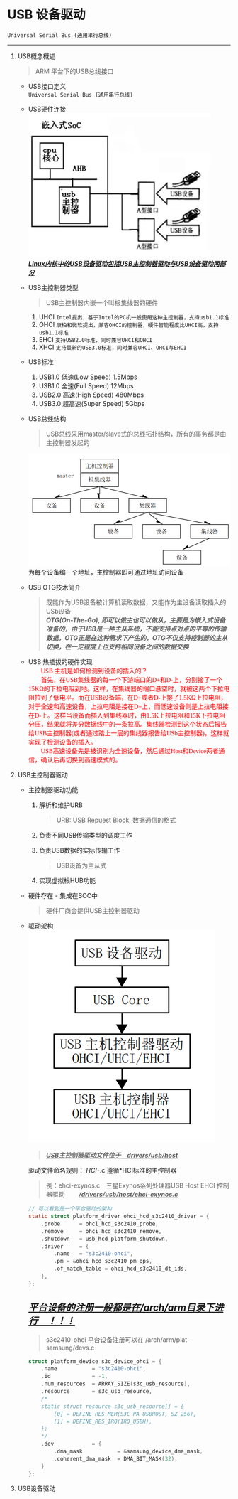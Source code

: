 # USB 设备驱动  
`Universal Serial Bus (通用串行总线)`  

---
1. USB概念概述
    > ARM 平台下的USB总线接口  

    - USB接口定义  
        `Universal Serial Bus (通用串行总线)`  

    - USB硬件连接
        ![USB主控制器与USB设备连接](./USB主控制器与设备连接.png)  
        ***<u>Linux内核中的USB设备驱动包括USB主控制器驱动与USB设备驱动两部分</u >***  

    - USB主控制器类型
        > USB主控制器内嵌一个叫根集线器的硬件  

        1. UHCI `Intel提出，基于Intel的PC机一般使用这种主控制器，支持usb1.1标准`
        2. OHCI `康柏和微软提出，兼容OHCI的控制器，硬件智能程度比UHCI高，支持usb1.1标准`
        3. EHCI `支持USB2.0标准，同时兼容UHCI和OHCI`
        4. XHCI `支持最新的USB3.0标准，同时兼容UHCI、OHCI与EHCI`
        
    - USB标准
        1. USB1.0   低速(Low Speed)     1.5Mbps
        2. USB1.0   全速(Full Speed)    12Mbps
        3. USB2.0   高速(High Speed)    480Mbps
        4. USB3.0   超高速(Super Speed) 5Gbps
        
    - USB总线结构
        > USB总线采用master/slave式的总线拓扑结构，所有的事务都是由主控制器发起的  

        ![简单的USB总线拓扑结构](./USB总线结构.png)
        为每个设备编一个地址，主控制器即可通过地址访问设备  
    - USB OTG技术简介
        > 既能作为USB设备被计算机读取数据，又能作为主设备读取插入的USb设备  
        > ***OTG(On-The-Go), 即可以做主也可以做从，主要是为嵌入式设备准备的，由于USB是一种主从系统，不能支持点对点的平等的传输数据，OTG正是在这种需求下产生的，OTG不仅支持控制器的主从切换，在一定程度上也支持相同设备之间的数据交换***
    - USB 热插拔的硬件实现  
        <font face=simsun color=red>
        　　USB 主机是如何检测到设备的插入的？  
        　　首先，在USB集线器的每一个下游端口的D+和D-上，分别接了一个15KΩ的下拉电阻到地。这样，在集线器的端口悬空时，就被这两个下拉电阻拉到了低电平。而在USB设备端，在D+或者D-上接了1.5KΩ上拉电阻，对于全速和高速设备，上拉电阻是接在D+上，而低速设备则是上拉电阻接在D-上。这样当设备而插入到集线器时，由1.5K上拉电阻和15K下拉电阻分压，结果就将差分数据线中的一条拉高。集线器检测到这个状态后报告给USB主控制器(或者通过踏上一层的集线器报告给USb主控制器)，这样就实现了检测设备的插入。  
        　　USB高速设备先是被识别为全速设备，然后通过Host和Device两者通信，确认后再切换到高速模式的。
        </font>

2. USB主控制器驱动
    - 主控制器驱动功能
        1. 解析和维护URB
            > URB: USB Repuest Block, 数据通信的格式

        2. 负责不同USB传输类型的调度工作
        3. 负责USB数据的实际传输工作
            > USB设备为主从式

        4. 实现虚拟根HUB功能

    - 硬件存在 - 集成在SOC中
        > 硬件厂商会提供USB主控制器驱动

    - 驱动架构
        ![USB驱动架构](./USB驱动架构.png)
        > ***<u>USB主控制器驱动文件位于　drivers/usb/host</u>***  

        驱动文件命名规则：
        *HCI-*.c  遵循*HCI标准的主控制器
        > 例：ehci-exynos.c　三星Exynos系列处理器USB Host EHCI 控制器驱动　　
        ***<u>/drivers/usb/host/ehci-exynos.c</u>***
        ```C
        // 可以看到是一个平台驱动的架构
        static struct platform_driver ohci_hcd_s3c2410_driver = {
            .probe      = ohci_hcd_s3c2410_probe,
            .remove     = ohci_hcd_s3c2410_remove,
            .shutdown   = usb_hcd_platform_shutdown,    
            .driver     = {
                .name   = "s3c2410-ohci",
                .pm = &ohci_hcd_s3c2410_pm_ops,
                .of_match_table = ohci_hcd_s3c2410_dt_ids,
            },
        };
        ```
        ## ***<u> 平台设备的注册一般都是在/arch/arm目录下进行　！！！ </u>***
        > s3c2410-ohci 平台设备注册可以在 /arch/arm/plat-samsung/devs.c
        ```C
        struct platform_device s3c_device_ohci = {
            .name           = "s3c2410-ohci",
            .id             = -1,
            .num_resources  = ARRAY_SIZE(s3c_usb_resource),
            .resource       = s3c_usb_resource,
            /*
            static struct resource s3c_usb_resource[] = {
                [0] = DEFINE_RES_MEM(S3C_PA_USBHOST, SZ_256),
                [1] = DEFINE_RES_IRQ(IRQ_USBH),
            };
            */
            .dev            = {
                .dma_mask           = &samsung_device_dma_mask,
                .coherent_dma_mask  = DMA_BIT_MASK(32),
            }
        };
        ```



3. USB设备驱动